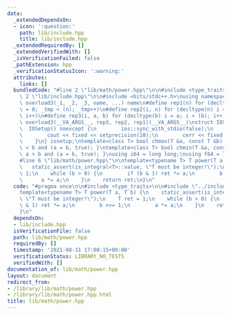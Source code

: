 ```yaml
---
data:
  _extendedDependsOn:
  - icon: ':question:'
    path: lib/include.hpp
    title: lib/include.hpp
  _extendedRequiredBy: []
  _extendedVerifiedWith: []
  _isVerificationFailed: false
  _pathExtension: hpp
  _verificationStatusIcon: ':warning:'
  attributes:
    links: []
  bundledCode: "#line 2 \"lib/math/power.hpp\"\n\n#include <type_traits>\n\n#line\
    \ 2 \"lib/include.hpp\"\n\n#include <bits/stdc++.h>\nusing namespace std;\n#define\
    \ overload3(_1, _2, _3, name, ...) name\n#define rep1(n) for (decltype(n) _tmp\
    \ = 0; _tmp < (n); _tmp++)\n#define rep2(i, n) for (decltype(n) i = 0; i < (n);\
    \ i++)\n#define rep3(i, a, b) for (decltype(b) i = a; i < (b); i++)\n#define rep(...)\
    \ overload3(__VA_ARGS__, rep3, rep2, rep1)(__VA_ARGS__)\nstruct IOSetup {\n  \
    \  IOSetup() noexcept {\n        ios::sync_with_stdio(false);\n        cin.tie(nullptr);\n\
    \        cout << fixed << setprecision(10);\n        cerr << fixed << setprecision(10);\n\
    \    }\n} iosetup;\ntemplate<class T> bool chmax(T &a, const T &b) { return a\
    \ < b and (a = b, true); }\ntemplate<class T> bool chmin(T &a, const T &b) { return\
    \ a > b and (a = b, true); }\nusing i64 = long long;\nusing f64 = long double;\n\
    #line 6 \"lib/math/power.hpp\"\n\ntemplate<typename T> T power(T a, T b) {\n \
    \   static_assert(is_integral<T>::value, \"T must be integer!\");\n    T ret =\
    \ 1;\n    while (b > 0) {\n        if (b & 1) ret *= a;\n        b >>= 1;\n  \
    \      a *= a;\n    }\n    return ret;\n}\n"
  code: "#pragma once\n\n#include <type_traits>\n\n#include \"../include.hpp\"\n\n\
    template<typename T> T power(T a, T b) {\n    static_assert(is_integral<T>::value,\
    \ \"T must be integer!\");\n    T ret = 1;\n    while (b > 0) {\n        if (b\
    \ & 1) ret *= a;\n        b >>= 1;\n        a *= a;\n    }\n    return ret;\n\
    }\n"
  dependsOn:
  - lib/include.hpp
  isVerificationFile: false
  path: lib/math/power.hpp
  requiredBy: []
  timestamp: '2021-08-31 17:00:15+09:00'
  verificationStatus: LIBRARY_NO_TESTS
  verifiedWith: []
documentation_of: lib/math/power.hpp
layout: document
redirect_from:
- /library/lib/math/power.hpp
- /library/lib/math/power.hpp.html
title: lib/math/power.hpp
---
```

